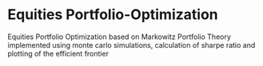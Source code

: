 # Equities Portfolio-Optimization
Equities Portfolio Optimization based on Markowitz Portfolio Theory implemented using monte carlo simulations, calculation of sharpe ratio and plotting of the efficient frontier
